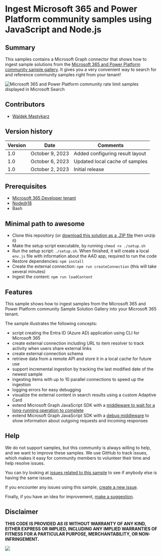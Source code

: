 # Ingest Microsoft 365 and Power Platform community samples using JavaScript and Node.js

## Summary

This samples contains a Microsoft Graph connector that shows how to ingest sample solutions from the [Microsoft 365 and Power Platform community sample gallery](https://adoption.microsoft.com/sample-solution-gallery/?keyword=&sort-by=creationDateTime-true&page=1). It gives you a very convenient way to search for and reference community samples right from your tenant!

![Microsoft 365 and Power Platform community rate limit samples displayed in Microsoft Search](assets/sample-rate-limit.png)

## Contributors

- [Waldek Mastykarz](https://github.com/waldekmastykarz)

## Version history

Version|Date|Comments
-------|----|--------
1.0|October 9, 2023|Added configuring result layout
1.0|October 6, 2023|Updated local cache of samples
1.0|October 2, 2023|Initial release

## Prerequisites

- [Microsoft 365 Developer tenant](https://developer.microsoft.com/microsoft-365/dev-program)
- [Node@18](https://nodejs.org)
- Bash

## Minimal path to awesome

- Clone this repository (or [download this solution as a .ZIP file](https://pnp.github.io/download-partial/?url=https://github.com/pnp/graph-connectors-samples/tree/main/samples/nodejs-javascript-solutiongallery) then unzip it)
- Make the setup script executable, by running `chmod +x ./setup.sh`
- Run the setup script: `./setup.sh`. When finished, it will create a local `env.js` file with information about the AAD app, required to run the code
- Restore dependencies: `npm install`
- Create the external connection: `npm run createConnection` (this will take several minutes)
- Ingest the content: `npm run loadContent`

## Features

This sample shows how to ingest samples from the Microsoft 365 and Power Platform community Sample Solution Gallery into your Microsoft 365 tenant.

The sample illustrates the following concepts:

- script creating the Entra ID (Azure AD) application using CLI for Microsoft 365
- create external connection including URL to item resolver to track activity when users share external links
- create external connection schema
- retrieve data from a remote API and store it in a local cache for future use
- support incremental ingestion by tracking the last modified date of the newest sample
- ingesting items with up to 10 parallel connections to speed up the ingestion
- logging errors for easy debugging
- visualize the external content in search results using a custom Adaptive Card
- extend Microsoft Graph JavaScript SDK with a [middleware to wait for a long-running operation to complete](https://blog.mastykarz.nl/easily-handle-long-running-operations-middleware-microsoft-graph-javascript-sdk/)
- extend Microsoft Graph JavaScript SDK with a [debug middleware](https://blog.mastykarz.nl/easily-debug-microsoft-graph-javascript-sdk-requests/) to show information about outgoing requests and incoming responses

## Help

We do not support samples, but this community is always willing to help, and we want to improve these samples. We use GitHub to track issues, which makes it easy for  community members to volunteer their time and help resolve issues.

You can try looking at [issues related to this sample](https://github.com/pnp/graph-connectors-samples/issues?q=label%3A%22sample%3A%nodejs-javascript-solutiongallery%22) to see if anybody else is having the same issues.

If you encounter any issues using this sample, [create a new issue](https://github.com/pnp/graph-connectors-samples/issues/new).

Finally, if you have an idea for improvement, [make a suggestion](https://github.com/pnp/graph-connectors-samples/issues/new).

## Disclaimer

**THIS CODE IS PROVIDED *AS IS* WITHOUT WARRANTY OF ANY KIND, EITHER EXPRESS OR IMPLIED, INCLUDING ANY IMPLIED WARRANTIES OF FITNESS FOR A PARTICULAR PURPOSE, MERCHANTABILITY, OR NON-INFRINGEMENT.**

![](https://m365-visitor-stats.azurewebsites.net/SamplesGallery/pnp-graph-connector-nodejs-javascript-solutiongallery)
